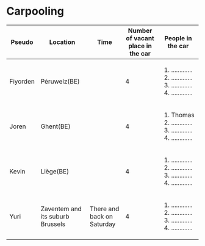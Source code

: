 # Carpooling #

Pseudo       | Location      |Time      | Number of vacant place in the car | People in the car
------------ | ------------- |------------- | --------------------------------- | -----------------
Fiyorden     | Péruwelz(BE)  | |4                                 | <ol><li>.............</li><li>.............</li><li>.............</li><li>.............</li></ol>
Joren        | Ghent(BE)     | |4                                 | <ol><li>Thomas</li><li>.............</li><li>.............</li><li>.............</li></ol>
Kevin        | Liège(BE)     | |4                                 | <ol><li>.............</li><li>.............</li><li>.............</li><li>.............</li></ol>
Yuri        | Zaventem and its suburb Brussels     | There and back on Saturday| 4                                 | <ol><li>.............</li><li>.............</li><li>.............</li><li>.............</li></ol>
